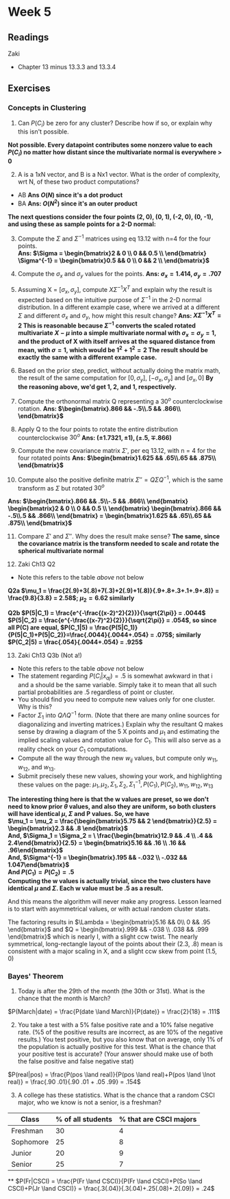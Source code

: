 # Week 5

## Readings
Zaki
  * Chapter 13 minus 13.3.3 and 13.3.4

## Exercises
### Concepts in Clustering

1. Can $P(C_i)$ be zero for any cluster?  Describe how if so, or explain why this isn't possible.

**Not possible.  Every datapoint contributes some nonzero value to each $P(C_i)$ no matter how distant since the multivariate normal is everywhere > 0**

2. A is a 1xN vector, and B is a Nx1 vector.  What is the order of complexity, wrt N, of these two product computations?

* AB   **Ans $O(N)$ since it's a dot product**
* BA   **Ans: $O(N^2)$ since it's an outer product**

**The next questions consider the four points (2, 0), (0, 1), (-2, 0), (0, -1), and using these as sample points for a 2-D normal:**

3. Compute the $\Sigma$ and $\Sigma^{-1}$ matrices using eq 13.12 with n=4 for the four points.  
**Ans: $\Sigma = \begin{bmatrix}2 & 0 \\ 0 && 0.5 \\ \end{bmatrix} \Sigma^{-1} = \begin{bmatrix}0.5 && 0 \\ 0 && 2 \\ \end{bmatrix}$**

4. Compute the $\sigma_x$ and $\sigma_y$ values for the points.  **Ans: $\sigma_x = 1.414, \sigma_y = .707$**

5. Assuming X = $[\sigma_x, \sigma_y]$, compute $X\Sigma^{-1}X^T$ and explain why the result is expected based on the intuitive purpose of $\Sigma^{-1}$ in the 2-D normal distribution.  In a different example case, where we arrived at a different $\Sigma$ and different $\sigma_x$ and $\sigma_y$, how might this result change? **Ans: $X\Sigma^{-1}X^T = 2$ This is reasonable because $\Sigma^{-1}$ converts the scaled rotated multivariate $X - \mu$ into a simple multivariate normal with $\sigma_x = \sigma_y = 1$, and the product of X with itself arrives at the squared distance from mean, with $\sigma = 1$, which would be $1^2 + 1^2 = 2$  The result should be exactly the same with a different example case.**

6. Based on the prior step, predict, without actually doing the matrix math, the result of the same computation for $[0, \sigma_y]$, $[-\sigma_x, \sigma_y]$ and $[\sigma_x, 0]$ **By the reasoning above, we'd get 1, 2, and 1, respectively.**

7. Compute the orthonormal matrix Q representing a $30^o$ counterclockwise rotation.
**Ans: $\begin{bmatrix}.866 && -.5\\.5 && .866\\ \end{bmatrix}$**

8. Apply Q to the four points to rotate the entire distribution counterclockwise $30^o$ **Ans: $(\pm 1.7321, \pm1), (\pm.5, \mp.866)$**

9. Compute the new covariance matrix $\Sigma'$, per eq 13.12, with n = 4 for the four rotated points **Ans: $\begin{bmatrix}1.625 && .65\\.65 && .875\\ \end{bmatrix}$**

10.  Compute also the positive definite matrix $\Sigma''=Q \Sigma Q^{-1}$, which is the same transform as $\Sigma$ but rotated $30^o$ 

**Ans: $\begin{bmatrix}.866 && .5\\-.5 && .866\\ \end{bmatrix}
 \begin{bmatrix}2 & 0 \\ 0 && 0.5 \\ \end{bmatrix}
 \begin{bmatrix}.866 && -.5\\.5 && .866\\ \end{bmatrix} = 
 \begin{bmatrix}1.625 && .65\\.65 && .875\\ \end{bmatrix}$**

11. Compare $\Sigma'$ and $\Sigma''$.  Why does the result make sense? **The same, since the covariance matrix is the transform needed to scale and rotate the spherical multivariate normal**

12. Zaki Ch13 Q2 
 * Note this refers to the table *above* not below

**Q2a $\mu_1 = \frac{2(.9)+3(.8)+7(.3)+2(.9)+1(.8)}{.9+.8+.3+.1+.9+.8)} = \frac{9.8}{3.8} = 2.58$; $\mu_2 = 6.62$ similarly**

**Q2b $P(5|C_1) = \frac{e^{-\frac{(x-2)^2}{2}}}{\sqrt{2\pi}} = .0044$
$P(5|C_2) = \frac{e^{-\frac{(x-7)^2}{2}}}{\sqrt{2\pi}} = .054$, so since all P(C) are equal, $P(C_1|5) = \frac{P(5|C_1)}{P(5|C_1)+P(5|C_2)}=\frac{.0044}{.0044+.054} = .075$; similarly $P(C_2|5) = \frac{.054}{.0044+.054} = .925$**


13. Zaki Ch13 Q3b (Not a!)
 * Note this refers to the table *above* not below
 * The statement regarding $P(C_i|x_{aj}) = .5$ is somewhat awkward in that i and a should be the same variable.  Simply take it to mean that all such partial probabilities are .5 regardless of point or cluster.
 * You should find you need to compute new values only for one cluster.  Why is this?
 * Factor $\Sigma_1$ into $Q \Lambda Q^{-1}$ form.  (Note that there are many online sources for diagonalizing and inverting matrices.) Explain why the resultant Q makes sense by drawing a diagram of the 5 X points and $\mu_1$ and estimating the implied scaling values and rotation value for $C_1$.  This will also serve as a reality check on your $C_1$ computations.
 * Compute all the way through the new $w_{ij}$ values, but compute only $w_{11}, w_{12}$, and $w_{13}$.
 * Submit precisely these new values, showing your work, and highlighting these values on the page: $\mu_1, \mu_2, \Sigma_1, \Sigma_2, \Sigma_1^{-1}, P(C_1), P(C_2), w_{11}, w_{12}, w_{13}$

 **The interesting thing here is that the w values are preset, so we don't need to know prior $\theta$ values, and also they are uniform, so both clusters will have identical $\mu$, $\Sigma$ and P values. So, we have\
  $\mu_1 = \mu_2 = \frac{\begin{bmatrix}5.75 && 2 \end{bmatrix}}{2.5} = \begin{bmatrix}2.3 && .8 \end{bmatrix}$\
 And, $\Sigma_1 = \Sigma_2 = \ \frac{\begin{bmatrix}12.9 && .4 \\ .4 && 2.4\end{bmatrix}}{2.5} = \begin{bmatrix}5.16 && .16 \\ .16 && .96\end{bmatrix}$\
And, $\Sigma^{-1} = \begin{bmatrix}.195 && -.032 \\ -.032 && 1.047\end{bmatrix}$\
And $P(C_1) = P(C_2) = .5$\
Computing the w values is actually trivial, since the two clusters have identical $\mu$ and $\Sigma$.  Each w value must be .5 as a result.**

And this means the algorithm will never make any progress.  Lesson learned is to start with asymmetrical values, or with actual random cluster stats.

The factoring results in $\Lambda = \begin{bmatrix}5.16 && 0\\ 0 && .95 \end{bmatrix}$ and $Q = \begin{bmatrix}.999 && -.038 \\ .038 && .999 \end{bmatrix}$ which is nearly I, with a slight ccw twist.  The nearly symmetrical, long-rectangle layout of the points about their (2.3, .8) mean is consistent with a major scaling in X, and a slight ccw skew from point (1.5, 0)

### Bayes' Theorem

1. Today is after the 29th of the month (the 30th or 31st).  What is the chance that the month is March?

$P(March|date) = \frac{P(date \land March)}{P(date)} = \frac{2}{18} = .111$

2. You take a test with a 5% false positive rate and a 10% false negative rate.  (%5 of the positive results are incorrect, as are 10% of the negative results.)  You test positive, but you also know that on average, only 1% of the population is actually positive for this test.  What is the chance that your positive test is accurate?  (Your answer should make use of both the false positive and false negative stat)

$P(real|pos) = \frac{P(pos \land real)}{P(pos \land real)+P(pos \land \lnot real)}
 = \frac{.90 .01}{.90 .01 + .05 .99} = .154$

3. A college has these statistics.  What is the chance that a random CSCI major, who we know is not a senior, is a freshman?

|Class | % of all students | % that are CSCI majors |
|--------------|-----------|------------|
| Freshman     | 30    | 4       |
| Sophomore   | 25  | 8       |
| Junior    | 20  | 9       |
| Senior     | 25  | 7       |

** $P(Fr|CSCI) = \frac{P(Fr \land CSCI)}{P(Fr \land CSCI)+P(So \land CSCI)+P(Jr \land CSCI)} = \frac{.3(.04)}{.3(.04)+.25(.08)+.2(.09)} = .24$


